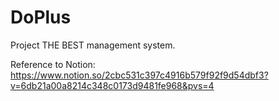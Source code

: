 # DoPlus
Project THE BEST management system. 

Reference to Notion: https://www.notion.so/2cbc531c397c4916b579f92f9d54dbf3?v=6db21a00a8214c348c0173d9481fe968&pvs=4
